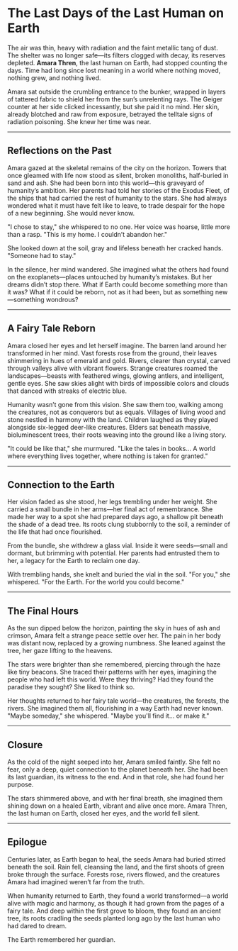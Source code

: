# The Last Days of the Last Human on Earth

The air was thin, heavy with radiation and the faint metallic tang of dust. The shelter was no longer safe—its filters clogged with decay, its reserves depleted. **Amara Thren**, the last human on Earth, had stopped counting the days. Time had long since lost meaning in a world where nothing moved, nothing grew, and nothing lived.

Amara sat outside the crumbling entrance to the bunker, wrapped in layers of tattered fabric to shield her from the sun’s unrelenting rays. The Geiger counter at her side clicked incessantly, but she paid it no mind. Her skin, already blotched and raw from exposure, betrayed the telltale signs of radiation poisoning. She knew her time was near.

---

## Reflections on the Past

Amara gazed at the skeletal remains of the city on the horizon. Towers that once gleamed with life now stood as silent, broken monoliths, half-buried in sand and ash. She had been born into this world—this graveyard of humanity’s ambition. Her parents had told her stories of the Exodus Fleet, of the ships that had carried the rest of humanity to the stars. She had always wondered what it must have felt like to leave, to trade despair for the hope of a new beginning. She would never know.

"I chose to stay," she whispered to no one. Her voice was hoarse, little more than a rasp. "This is my home. I couldn’t abandon her."

She looked down at the soil, gray and lifeless beneath her cracked hands. "Someone had to stay."

In the silence, her mind wandered. She imagined what the others had found on the exoplanets—places untouched by humanity’s mistakes. But her dreams didn’t stop there. What if Earth could become something more than it was? What if it could be reborn, not as it had been, but as something new—something wondrous?

---

## A Fairy Tale Reborn

Amara closed her eyes and let herself imagine. The barren land around her transformed in her mind. Vast forests rose from the ground, their leaves shimmering in hues of emerald and gold. Rivers, clearer than crystal, carved through valleys alive with vibrant flowers. Strange creatures roamed the landscapes—beasts with feathered wings, glowing antlers, and intelligent, gentle eyes. She saw skies alight with birds of impossible colors and clouds that danced with streaks of electric blue.

Humanity wasn’t gone from this vision. She saw them too, walking among the creatures, not as conquerors but as equals. Villages of living wood and stone nestled in harmony with the land. Children laughed as they played alongside six-legged deer-like creatures. Elders sat beneath massive, bioluminescent trees, their roots weaving into the ground like a living story.

"It could be like that," she murmured. "Like the tales in books... A world where everything lives together, where nothing is taken for granted."

---

## Connection to the Earth

Her vision faded as she stood, her legs trembling under her weight. She carried a small bundle in her arms—her final act of remembrance. She made her way to a spot she had prepared days ago, a shallow pit beneath the shade of a dead tree. Its roots clung stubbornly to the soil, a reminder of the life that had once flourished.

From the bundle, she withdrew a glass vial. Inside it were seeds—small and dormant, but brimming with potential. Her parents had entrusted them to her, a legacy for the Earth to reclaim one day.

With trembling hands, she knelt and buried the vial in the soil. "For you," she whispered. "For the Earth. For the world you could become."

---

## The Final Hours

As the sun dipped below the horizon, painting the sky in hues of ash and crimson, Amara felt a strange peace settle over her. The pain in her body was distant now, replaced by a growing numbness. She leaned against the tree, her gaze lifting to the heavens.

The stars were brighter than she remembered, piercing through the haze like tiny beacons. She traced their patterns with her eyes, imagining the people who had left this world. Were they thriving? Had they found the paradise they sought? She liked to think so.

Her thoughts returned to her fairy tale world—the creatures, the forests, the rivers. She imagined them all, flourishing in a way Earth had never known. "Maybe someday," she whispered. "Maybe you'll find it... or make it."

---

## Closure

As the cold of the night seeped into her, Amara smiled faintly. She felt no fear, only a deep, quiet connection to the planet beneath her. She had been its last guardian, its witness to the end. And in that role, she had found her purpose.

The stars shimmered above, and with her final breath, she imagined them shining down on a healed Earth, vibrant and alive once more. Amara Thren, the last human on Earth, closed her eyes, and the world fell silent.

---

## Epilogue

Centuries later, as Earth began to heal, the seeds Amara had buried stirred beneath the soil. Rain fell, cleansing the land, and the first shoots of green broke through the surface. Forests rose, rivers flowed, and the creatures Amara had imagined weren’t far from the truth.

When humanity returned to Earth, they found a world transformed—a world alive with magic and harmony, as though it had grown from the pages of a fairy tale. And deep within the first grove to bloom, they found an ancient tree, its roots cradling the seeds planted long ago by the last human who had dared to dream.

The Earth remembered her guardian.
